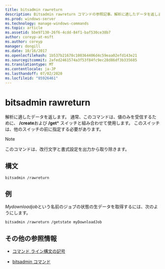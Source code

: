 ```yaml
---
title: bitsadmin rawreturn
description: Bitsadmin rawreturn コマンドの参照記事。解析に適したデータを返します。
ms.prod: windows-server
ms.technology: manage-windows-commands
ms.topic: article
ms.assetid: bbe97130-26f6-4cdd-84f1-baf530ce38b7
author: coreyp-at-msft
ms.author: coreyp
manager: dongill
ms.date: 10/16/2017
ms.openlocfilehash: 1b537b21678c100364406d4c59eaa02efd143e21
ms.sourcegitcommit: 2afed2461574a3f53f84fc9ec28d86df3b335685
ms.translationtype: MT
ms.contentlocale: ja-JP
ms.lasthandoff: 07/02/2020
ms.locfileid: "85926461"
---
```

# <a name="bitsadmin-rawreturn"></a>bitsadmin rawreturn

解析に適したデータを返します。 通常、このコマンドは、値のみを受信するために、 **/create**および **/get*** スイッチと組み合わせて使用します。 このスイッチは、他のスイッチの前に指定する必要があります。

> [!NOTE]
> このコマンドは、改行文字と書式設定を出力から取り除きます。

## <a name="syntax"></a>構文

```
bitsadmin /rawreturn
```

## <a name="examples"></a>例

*Mydownloadjob*という名前のジョブの状態の生データを取得するには、次のようにします。

```
bitsadmin /rawreturn /getstate myDownloadJob
```

## <a name="additional-references"></a>その他の参照情報

- [コマンド ライン構文の記号](command-line-syntax-key.md)

- [bitsadmin コマンド](bitsadmin.md)
